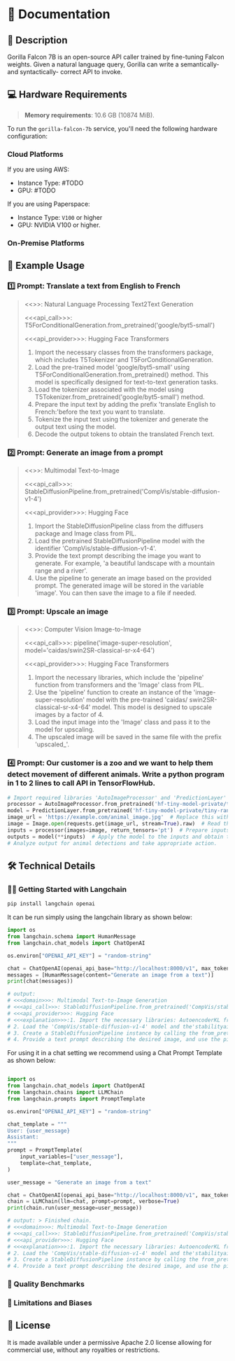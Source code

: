 # 📑 Documentation

## 📌 Description
Gorilla Falcon 7B is an open-source API caller trained by fine-tuning Falcon weights. Given a natural language query, Gorilla can write a semantically- and syntactically- correct API to invoke. 



## 💻 Hardware Requirements

> **Memory requirements**: 10.6 GB (10874 MiB).


To run the `gorilla-falcon-7b` service, you'll need the following hardware configuration:

### Cloud Platforms

If you are using AWS:

- Instance Type: #TODO
- GPU: #TODO

If you are using Paperspace:

- Instance Type: `V100` or higher
- GPU: NVIDIA V100 or higher.

### On-Premise Platforms

## 📒 Example Usage

### 1️⃣ Prompt: Translate a text from English to French
> <<<domain>>>: Natural Language Processing Text2Text Generation
> 
> <<<api_call>>>: T5ForConditionalGeneration.from_pretrained('google/byt5-small')
> 
> <<<api_provider>>>: Hugging Face Transformers
> 
> 1. Import the necessary classes from the transformers package, which includes T5Tokenizer and T5ForConditionalGeneration.
> 2. Load the pre-trained model 'google/byt5-small' using T5ForConditionalGeneration.from_pretrained() method. This model is specifically designed for text-to-text generation tasks.
> 3. Load the tokenizer associated with the model using T5Tokenizer.from_pretrained('google/byt5-small') method.
> 4. Prepare the input text by adding the prefix 'translate English to French:'before the text you want to translate.
> 5. Tokenize the input text using the tokenizer and generate the output text using the model.
> 6. Decode the output tokens to obtain the translated French text.

### 2️⃣ Prompt: Generate an image from a prompt
> <<<domain>>>: Multimodal Text-to-Image
> 
> <<<api_call>>>: StableDiffusionPipeline.from_pretrained('CompVis/stable-diffusion-v1-4')
> 
> <<<api_provider>>>: Hugging Face
> 1. Import the StableDiffusionPipeline class from the diffusers package and Image class from PIL.
> 2. Load the pretrained StableDiffusionPipeline model with the identifier 'CompVis/stable-diffusion-v1-4'.
> 3. Provide the text prompt describing the image you want to generate. For example, 'a beautiful landscape with a mountain range and a river'.
> 4. Use the pipeline to generate an image based on the provided prompt. The generated image will be stored in the variable 'image'. You can then save the image to a file if needed.

### 3️⃣ Prompt: Upscale an image
> <<<domain>>>: Computer Vision Image-to-Image
> 
> <<<api_call>>>: pipeline('image-super-resolution', model='caidas/swin2SR-classical-sr-x4-64')
> 
> <<<api_provider>>>: Hugging Face Transformers
> 1. Import the necessary libraries, which include the 'pipeline' function from transformers and the 'Image' class from PIL.
> 2. Use the 'pipeline' function to create an instance of the 'image-super-resolution' model with the pre-trained 'caidas/ swin2SR-classical-sr-x4-64' model. This model is designed to upscale images by a factor of 4.
> 3. Load the input image into the 'Image' class and pass it to the model for upscaling.
> 4. The upscaled image will be saved in the same file with the prefix 'upscaled_'.


### 4️⃣ Prompt: Our customer is a zoo and we want to help them detect movement of different animals. Write a python program in 1 to 2 lines to call API in TensorFlowHub.

```python
# Import required libraries 'AutoImageProcessor' and 'PredictionLayer' from transformers, 'Image' from PIL, and'requests'. Load the animal detection image from a URL.
processor = AutoImageProcessor.from_pretrained('hf-tiny-model-private/tiny-random-CLIPSegModel')
model = PredictionLayer.from_pretrained('hf-tiny-model-private/tiny-random-CLIPSegModel')
image_url = 'https://example.com/animal_image.jpg'  # Replace this with the URL of the image you want to analyze.
image = Image.open(requests.get(image_url, stream=True).raw)  # Read the image from the URL and convert it to PIL Image format.
inputs = processor(images=image, return_tensors='pt')  # Prepare inputs for the model by processing the image and converting it to the required format.
outputs = model(**inputs)  # Apply the model to the inputs and obtain the output.
# Analyze output for animal detections and take appropriate action.
```


## 🛠️ Technical Details

### 🦜🔗 Getting Started with Langchain

```bash
pip install langchain openai
```

It can be run simply using the langchain library as shown below:

```python
import os
from langchain.schema import HumanMessage
from langchain.chat_models import ChatOpenAI

os.environ["OPENAI_API_KEY"] = "random-string"

chat = ChatOpenAI(openai_api_base="http://localhost:8000/v1", max_tokens=1024)
messages = [HumanMessage(content="Generate an image from a text")]
print(chat(messages))

# output:
# <<<domain>>>: Multimodal Text-to-Image Generation
# <<<api_call>>>: StableDiffusionPipeline.from_pretrained('CompVis/stable-diffusion-v1-4', vae='AutoencoderKL.from_pretrained(stabilityai/sd-vae-ft-mse)')
# <<<api_provider>>>: Hugging Face
# <<<explanation>>>:1. Import the necessary libraries: AutoencoderKL from diffusers.models and StableDiffusionPipeline from diffusers.
# 2. Load the 'CompVis/stable-diffusion-v1-4' model and the'stabilityai/sd-vae-ft-mse' VAE model. The VAE model will be used for text encoding.
# 3. Create a StableDiffusionPipeline instance by calling the from_pretrained method with the model and VAE as arguments.
# 4. Provide a text prompt describing the desired image, and use the pipeline to generate an image based on the text prompt. Save the generated image to a file.
```

For using it in a chat setting we recommend using a Chat Prompt Template as shown below:
    
```python

import os
from langchain.chat_models import ChatOpenAI
from langchain.chains import LLMChain
from langchain.prompts import PromptTemplate

os.environ["OPENAI_API_KEY"] = "random-string"

chat_template = """
User: {user_message}
Assistant: 
"""
prompt = PromptTemplate(
    input_variables=["user_message"],
    template=chat_template,
)

user_message = "Generate an image from a text"

chat = ChatOpenAI(openai_api_base="http://localhost:8000/v1", max_tokens=1024)
chain = LLMChain(llm=chat, prompt=prompt, verbose=True)
print(chain.run(user_message=user_message))

# output: > Finished chain.
# <<<domain>>>: Multimodal Text-to-Image Generation
# <<<api_call>>>: StableDiffusionPipeline.from_pretrained('CompVis/stable-diffusion-v1-4', vae='AutoencoderKL.from_pretrained(stabilityai/sd-vae-ft-mse)')
# <<<api_provider>>>: Hugging Face
# <<<explanation>>>:1. Import the necessary libraries: AutoencoderKL from diffusers.models and StableDiffusionPipeline from diffusers.
# 2. Load the 'CompVis/stable-diffusion-v1-4' model and the'stabilityai/sd-vae-ft-mse' VAE model. The VAE model will be used for text encoding.
# 3. Create a StableDiffusionPipeline instance by calling the from_pretrained method with the model and VAE as arguments.
# 4. Provide a text prompt describing the desired image, and use the pipeline to generate an image based on the text prompt. Save the generated image to a file.

```

### 🔎 Quality Benchmarks

### 🚫 Limitations and Biases

## 📜 License
It is made available under a permissive Apache 2.0 license allowing for commercial use, without any royalties or restrictions.